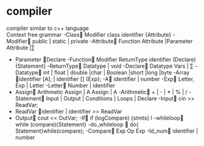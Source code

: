 # compiler
compiler similar to c++ language  
                             Context free grammar
-Class Modifier class identifier {Attribute}
-Modifier public | static | private 
-Attribute Function Attribute |Parameter Attribute |∑
- Parameter Declare 
-Function Modifier ReturnType identifier (Declare) {Statement} 
-ReturnType Datatype | void 
-Declare Datatype Vars | ∑
 -Datatype int | float | double |char | Boolean |short |long |byte 
-Array identifier [A]; | identifier [] {Exp};
 -A identifier | number 
-Exp Letter, Exp | Letter 
-Letter Number | identifier
- Assign Arithmetic Assign | A Assign | A 
-Arithmetic + | - | * | % | / 
-Statement Input | Output | Conditions | Loops | Declare 
-Input cin >> ReadVar;
- ReadVar identifier | identifier >> ReadVar
- Output cout << OutVar; 
-If if (logCompare) {stmts} l
-whileloop while (compare){Statement}
-do_whileloop  do{ Statement}while(compare);
-Compare Exp Op Exp
-Id_num identifier | number


